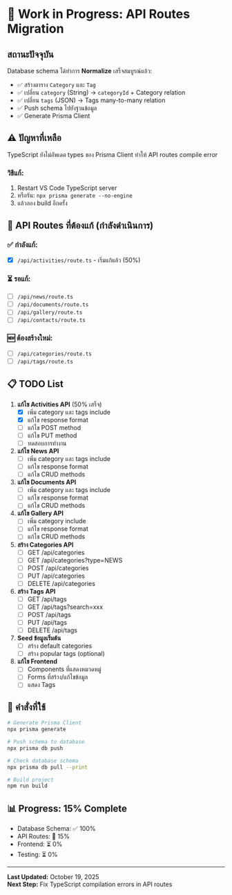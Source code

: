 # 🚧 Work in Progress: API Routes Migration

## สถานะปัจจุบัน

Database schema ได้ทำการ **Normalize** เสร็จสมบูรณ์แล้ว:
- ✅ สร้างตาราง `Category` และ `Tag`
- ✅ เปลี่ยน `category` (String) → `categoryId` + Category relation
- ✅ เปลี่ยน `tags` (JSON) → Tags many-to-many relation
- ✅ Push schema ไปยังฐานข้อมูล
- ✅ Generate Prisma Client

## ⚠️ ปัญหาที่เหลือ

TypeScript ยังไม่อัพเดต types ของ Prisma Client ทำให้ API routes compile error

### วิธีแก้:
1. Restart VS Code TypeScript server
2. หรือรัน: `npx prisma generate --no-engine`
3. แล้วลอง build อีกครั้ง

## 📝 API Routes ที่ต้องแก้ (กำลังดำเนินการ)

### ✅ กำลังแก้:
- [x] `/api/activities/route.ts` - เริ่มแก้แล้ว (50%)

### ⏳ รอแก้:
- [ ] `/api/news/route.ts`
- [ ] `/api/documents/route.ts`  
- [ ] `/api/gallery/route.ts`
- [ ] `/api/contacts/route.ts`

### 🆕 ต้องสร้างใหม่:
- [ ] `/api/categories/route.ts`
- [ ] `/api/tags/route.ts`

## 📋 TODO List

1. **แก้ไข Activities API** (50% เสร็จ)
   - [x] เพิ่ม category และ tags include
   - [x] แก้ไข response format
   - [ ] แก้ไข POST method
   - [ ] แก้ไข PUT method
   - [ ] ทดสอบการทำงาน

2. **แก้ไข News API**
   - [ ] เพิ่ม category และ tags include
   - [ ] แก้ไข response format
   - [ ] แก้ไข CRUD methods

3. **แก้ไข Documents API**
   - [ ] เพิ่ม category และ tags include
   - [ ] แก้ไข response format
   - [ ] แก้ไข CRUD methods

4. **แก้ไข Gallery API**
   - [ ] เพิ่ม category include
   - [ ] แก้ไข response format
   - [ ] แก้ไข CRUD methods

5. **สร้าง Categories API**
   - [ ] GET /api/categories
   - [ ] GET /api/categories?type=NEWS
   - [ ] POST /api/categories
   - [ ] PUT /api/categories
   - [ ] DELETE /api/categories

6. **สร้าง Tags API**
   - [ ] GET /api/tags
   - [ ] GET /api/tags?search=xxx
   - [ ] POST /api/tags
   - [ ] PUT /api/tags
   - [ ] DELETE /api/tags

7. **Seed ข้อมูลเริ่มต้น**
   - [ ] สร้าง default categories
   - [ ] สร้าง popular tags (optional)

8. **แก้ไข Frontend**
   - [ ] Components ที่แสดงหมวดหมู่
   - [ ] Forms ที่สร้าง/แก้ไขข้อมูล
   - [ ] แสดง Tags

## 🔄 คำสั่งที่ใช้

```bash
# Generate Prisma Client
npx prisma generate

# Push schema to database
npx prisma db push

# Check database schema
npx prisma db pull --print

# Build project
npm run build
```

## 📊 Progress: 15% Complete

- Database Schema: ✅ 100%
- API Routes: 🚧 15%
- Frontend: ⏳ 0%
- Testing: ⏳ 0%

---

**Last Updated:** October 19, 2025  
**Next Step:** Fix TypeScript compilation errors in API routes

